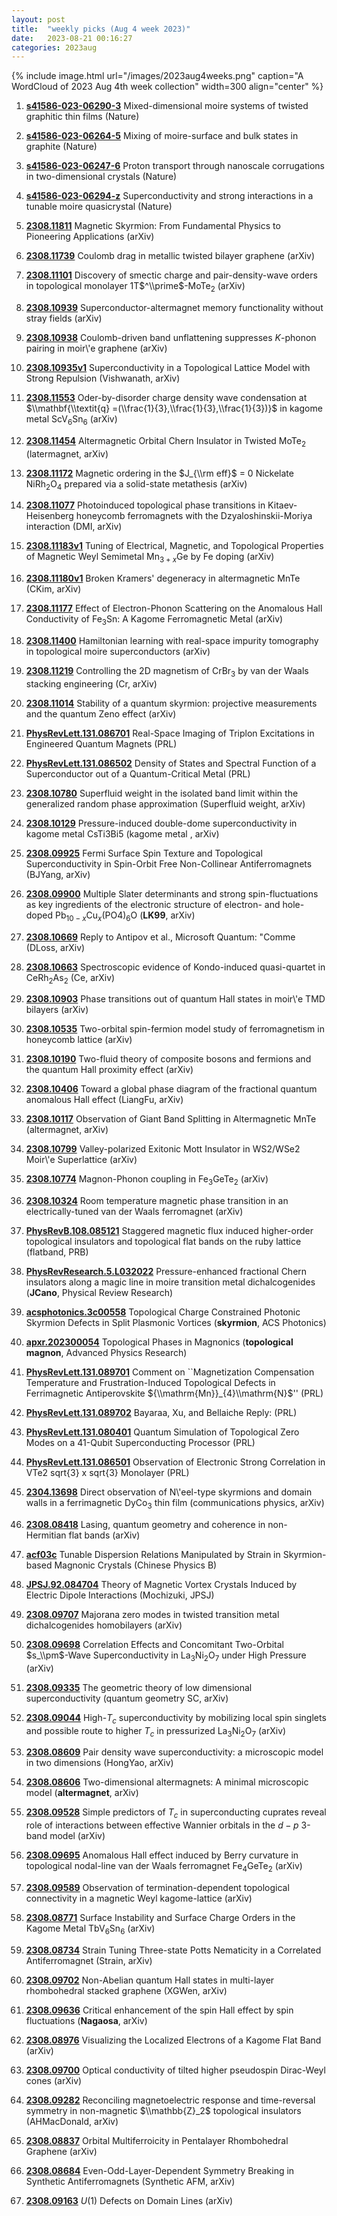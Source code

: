 ```yaml
---
layout: post
title:  "weekly picks (Aug 4 week 2023)"
date:   2023-08-21 00:16:27
categories: 2023aug
---
```



{% include image.html url="/images/2023aug4weeks.png" caption="A WordCloud of 2023 Aug 4th week collection" width=300 align="center" %}



1. **[s41586-023-06290-3](https://www.nature.com/articles/s41586-023-06290-3)** Mixed-dimensional moire systems of twisted graphitic thin films (Nature)

1. **[s41586-023-06264-5](https://www.nature.com/articles/s41586-023-06264-5)** Mixing of moire-surface and bulk states in graphite (Nature)

1. **[s41586-023-06247-6](https://www.nature.com/articles/s41586-023-06247-6)** Proton transport through nanoscale corrugations in two-dimensional crystals (Nature)

1. **[s41586-023-06294-z](https://www.nature.com/articles/s41586-023-06294-z)** Superconductivity and strong interactions in a tunable moire quasicrystal (Nature)




1. **[2308.11811](http://arxiv.org/abs/2308.11811)** Magnetic Skyrmion: From Fundamental Physics to Pioneering Applications (arXiv)

1. **[2308.11739](http://arxiv.org/abs/2308.11739)** Coulomb drag in metallic twisted bilayer graphene (arXiv)



1. **[2308.11101](http://arxiv.org/abs/2308.11101)** Discovery of smectic charge and pair-density-wave orders in topological monolayer 1T$^\\prime$-MoTe$_2$ (arXiv)

1. **[2308.10939](http://arxiv.org/abs/2308.10939)** Superconductor-altermagnet memory functionality without stray fields (arXiv)

1. **[2308.10938](http://arxiv.org/abs/2308.10938)** Coulomb-driven band unflattening suppresses $K$-phonon pairing in moir\\'e graphene (arXiv)

1. **[2308.10935v1](https://arxiv.org/abs/2308.10935v1)** Superconductivity in a Topological Lattice Model with Strong Repulsion (Vishwanath, arXiv)

1. **[2308.11553](http://arxiv.org/abs/2308.11553)** Oder-by-disorder charge density wave condensation at $\\mathbf{\\textit{q} =(\\frac{1}{3},\\frac{1}{3},\\frac{1}{3})}$ in kagome metal ScV$_6$Sn$_6$ (arXiv)

1. **[2308.11454](http://arxiv.org/abs/2308.11454)** Altermagnetic Orbital Chern Insulator in Twisted MoTe$_{2}$ (latermagnet, arXiv)

1. **[2308.11172](http://arxiv.org/abs/2308.11172)** Magnetic ordering in the $J_{\\rm eff}$ = 0 Nickelate NiRh$_2$O$_4$ prepared via a solid-state metathesis (arXiv)

1. **[2308.11077](http://arxiv.org/abs/2308.11077)** Photoinduced topological phase transitions in Kitaev-Heisenberg honeycomb ferromagnets with the Dzyaloshinskii-Moriya interaction (DMI, arXiv)

1. **[2308.11183v1](https://arxiv.org/abs/2308.11183v1)** Tuning of Electrical, Magnetic, and Topological Properties of Magnetic Weyl Semimetal Mn$_{3+x}$Ge by Fe doping (arXiv)

1. **[2308.11180v1](https://arxiv.org/abs/2308.11180v1)** Broken Kramers' degeneracy in altermagnetic MnTe (CKim, arXiv)

1. **[2308.11177](http://arxiv.org/abs/2308.11177)** Effect of Electron-Phonon Scattering on the Anomalous Hall Conductivity of Fe$_3$Sn: A Kagome Ferromagnetic Metal (arXiv)

1. **[2308.11400](http://arxiv.org/abs/2308.11400)** Hamiltonian learning with real-space impurity tomography in topological moire superconductors (arXiv)

1. **[2308.11219](http://arxiv.org/abs/2308.11219)** Controlling the 2D magnetism of CrBr$_3$ by van der Waals stacking engineering (Cr, arXiv)

1. **[2308.11014](http://arxiv.org/abs/2308.11014)** Stability of a quantum skyrmion: projective measurements and the quantum Zeno effect (arXiv)

1. **[PhysRevLett.131.086701](https://link.aps.org/doi/10.1103/PhysRevLett.131.086701)** Real-Space Imaging of Triplon Excitations in Engineered Quantum Magnets (PRL)

1. **[PhysRevLett.131.086502](https://link.aps.org/doi/10.1103/PhysRevLett.131.086502)** Density of States and Spectral Function of a Superconductor out of a Quantum-Critical Metal (PRL)





1. **[2308.10780](http://arxiv.org/abs/2308.10780)** Superfluid weight in the isolated band limit within the generalized random phase approximation (Superfluid weight, arXiv)

1. **[2308.10129](http://arxiv.org/abs/2308.10129)** Pressure-induced double-dome superconductivity in kagome metal CsTi3Bi5 (kagome metal , arXiv)

1. **[2308.09925](http://arxiv.org/abs/2308.09925)** Fermi Surface Spin Texture and Topological Superconductivity in Spin-Orbit Free Non-Collinear Antiferromagnets (BJYang, arXiv)

1. **[2308.09900](http://arxiv.org/abs/2308.09900)** Multiple Slater determinants and strong spin-fluctuations as key ingredients of the electronic structure of electron- and hole-doped Pb$_{10-x}$Cu$_x$(PO4)$_6$O (**LK99**, arXiv)

1. **[2308.10669](http://arxiv.org/abs/2308.10669)** Reply to Antipov et al., Microsoft Quantum: \"Comme (DLoss, arXiv)

1. **[2308.10663](http://arxiv.org/abs/2308.10663)** Spectroscopic evidence of Kondo-induced quasi-quartet in CeRh$_2$As$_2$ (Ce, arXiv)

1. **[2308.10903](http://arxiv.org/abs/2308.10903)** Phase transitions out of quantum Hall states in moir\\'e TMD bilayers (arXiv)

1. **[2308.10535](http://arxiv.org/abs/2308.10535)** Two-orbital spin-fermion model study of ferromagnetism in honeycomb lattice (arXiv)

1. **[2308.10190](http://arxiv.org/abs/2308.10190)** Two-fluid theory of composite bosons and fermions and the quantum Hall proximity effect (arXiv)

1. **[2308.10406](http://arxiv.org/abs/2308.10406)** Toward a global phase diagram of the fractional quantum anomalous Hall effect (LiangFu, arXiv)

1. **[2308.10117](http://arxiv.org/abs/2308.10117)** Observation of Giant Band Splitting in Altermagnetic MnTe (altermagnet, arXiv)

1. **[2308.10799](http://arxiv.org/abs/2308.10799)** Valley-polarized Exitonic Mott Insulator in WS2/WSe2 Moir\\'e Superlattice (arXiv)

1. **[2308.10774](http://arxiv.org/abs/2308.10774)** Magnon-Phonon coupling in Fe$_3$GeTe$_2$ (arXiv)

1. **[2308.10324](http://arxiv.org/abs/2308.10324)** Room temperature magnetic phase transition in an electrically-tuned van der Waals ferromagnet (arXiv)





1. **[PhysRevB.108.085121](https://link.aps.org/doi/10.1103/PhysRevB.108.085121)** Staggered magnetic flux induced higher-order topological insulators and topological flat bands on the ruby lattice (flatband, PRB)

1. **[PhysRevResearch.5.L032022](https://link.aps.org/doi/10.1103/PhysRevResearch.5.L032022)** Pressure-enhanced fractional Chern insulators along a magic line in moire transition metal dichalcogenides (**JCano**, Physical Review Research)

1. **[acsphotonics.3c00558](https://doi.org/10.1021/acsphotonics.3c00558)** Topological Charge Constrained Photonic Skyrmion Defects in Split Plasmonic Vortices (**skyrmion**, ACS Photonics)

1. **[apxr.202300054](https://onlinelibrary.wiley.com/doi/abs/10.1002/apxr.202300054)** Topological Phases in Magnonics (**topological magnon**, Advanced Physics Research)



1. **[PhysRevLett.131.089701](https://link.aps.org/doi/10.1103/PhysRevLett.131.089701)** Comment on ``Magnetization Compensation Temperature and Frustration-Induced Topological Defects in Ferrimagnetic Antiperovskite ${\\mathrm{Mn}}_{4}\\mathrm{N}$'' (PRL)

1. **[PhysRevLett.131.089702](https://link.aps.org/doi/10.1103/PhysRevLett.131.089702)** Bayaraa, Xu, and Bellaiche Reply: (PRL)

1. **[PhysRevLett.131.080401](https://link.aps.org/doi/10.1103/PhysRevLett.131.080401)** Quantum Simulation of Topological Zero Modes on a 41-Qubit Superconducting Processor (PRL)

1. **[PhysRevLett.131.086501](https://link.aps.org/doi/10.1103/PhysRevLett.131.086501)** Observation of Electronic Strong Correlation in VTe2 sqrt{3} x sqrt{3} Monolayer (PRL)




1. **[2304.13698](http://arxiv.org/abs/2304.13698)** Direct observation of N\\'eel-type skyrmions and domain walls in a ferrimagnetic DyCo$_3$ thin film (communications physics, arXiv)

1. **[2308.08418](http://arxiv.org/abs/2308.08418)** Lasing, quantum geometry and coherence in non-Hermitian flat bands (arXiv)

1. **[acf03c](http://iopscience.iop.org/article/10.1088/1674-1056/acf03c)** Tunable Dispersion Relations Manipulated by Strain in Skyrmion-based Magnonic Crystals (Chinese Physics B)


1. **[JPSJ.92.084704](https://journals.jps.jp/doi/10.7566/JPSJ.92.084704)** Theory of Magnetic Vortex Crystals Induced by Electric Dipole Interactions (Mochizuki, JPSJ)



1. **[2308.09707](http://arxiv.org/abs/2308.09707)** Majorana zero modes in twisted transition metal dichalcogenides homobilayers (arXiv)

1. **[2308.09698](http://arxiv.org/abs/2308.09698)** Correlation Effects and Concomitant Two-Orbital $s_\\pm$-Wave Superconductivity in La$_3$Ni$_2$O$_7$ under High Pressure (arXiv)

1. **[2308.09335](http://arxiv.org/abs/2308.09335)** The geometric theory of low dimensional superconductivity (quantum geometry SC, arXiv)

1. **[2308.09044](http://arxiv.org/abs/2308.09044)** High-$T_c$ superconductivity by mobilizing local spin singlets and possible route to higher $T_c$ in pressurized La$_3$Ni$_2$O$_7$ (arXiv)

1. **[2308.08609](http://arxiv.org/abs/2308.08609)** Pair density wave superconductivity: a microscopic model in two dimensions (HongYao, arXiv)

1. **[2308.08606](http://arxiv.org/abs/2308.08606)** Two-dimensional altermagnets: A minimal microscopic model (**altermagnet**, arXiv)

1. **[2308.09528](http://arxiv.org/abs/2308.09528)** Simple predictors of $T_c$ in superconducting cuprates reveal role of interactions between effective Wannier orbitals in the $d-p$ 3-band model (arXiv)

1. **[2308.09695](http://arxiv.org/abs/2308.09695)** Anomalous Hall effect induced by Berry curvature in topological nodal-line van der Waals ferromagnet Fe$_4$GeTe$_2$ (arXiv)

1. **[2308.09589](http://arxiv.org/abs/2308.09589)** Observation of termination-dependent topological connectivity in a magnetic Weyl kagome-lattice (arXiv)

1. **[2308.08771](http://arxiv.org/abs/2308.08771)** Surface Instability and Surface Charge Orders in the Kagome Metal TbV$_6$Sn$_6$ (arXiv)

1. **[2308.08734](http://arxiv.org/abs/2308.08734)** Strain Tuning Three-state Potts Nematicity in a Correlated Antiferromagnet (Strain, arXiv)

1. **[2308.09702](http://arxiv.org/abs/2308.09702)** Non-Abelian quantum Hall states in multi-layer rhombohedral stacked graphene (XGWen, arXiv)

1. **[2308.09636](http://arxiv.org/abs/2308.09636)** Critical enhancement of the spin Hall effect by spin fluctuations (**Nagaosa**, arXiv)

1. **[2308.08976](http://arxiv.org/abs/2308.08976)** Visualizing the Localized Electrons of a Kagome Flat Band (arXiv)

1. **[2308.09700](http://arxiv.org/abs/2308.09700)** Optical conductivity of tilted higher pseudospin Dirac-Weyl cones (arXiv)

1. **[2308.09282](http://arxiv.org/abs/2308.09282)** Reconciling magnetoelectric response and time-reversal symmetry in non-magnetic $\\mathbb{Z}_2$ topological insulators (AHMacDonald, arXiv)

1. **[2308.08837](http://arxiv.org/abs/2308.08837)** Orbital Multiferroicity in Pentalayer Rhombohedral Graphene (arXiv)

1. **[2308.08684](http://arxiv.org/abs/2308.08684)** Even-Odd-Layer-Dependent Symmetry Breaking in Synthetic Antiferromagnets (Synthetic AFM, arXiv)

1. **[2308.09163](http://arxiv.org/abs/2308.09163)** $U(1)$ Defects on Domain Lines (arXiv)

